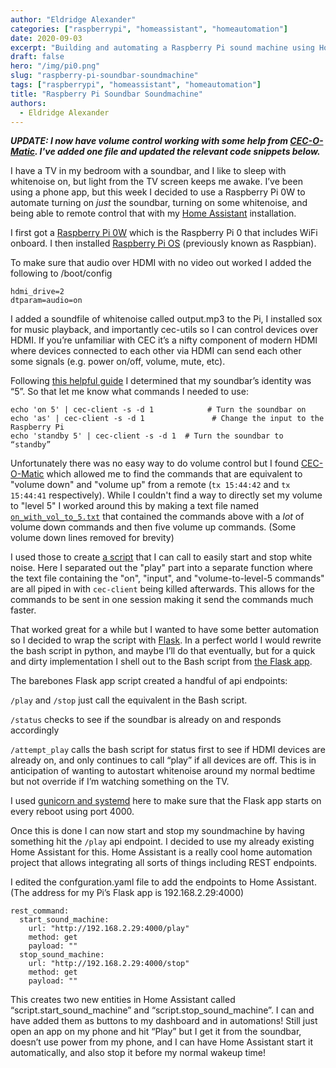 ```yaml
---
author: "Eldridge Alexander"
categories: ["raspberrypi", "homeassistant", "homeautomation"]
date: 2020-09-03
excerpt: "Building and automating a Raspberry Pi sound machine using Home Assistant and a soundbar without having the TV turn on."
draft: false
hero: "/img/pi0.png"
slug: "raspberry-pi-soundbar-soundmachine"
tags: ["raspberrypi", "homeassistant", "homeautomation"]
title: "Raspberry Pi Soundbar Soundmachine"
authors:
  - Eldridge Alexander
---
```


***UPDATE: I now have volume control working with some help from [CEC-O-Matic](https://cec-o-matic.com). I've added one file and updated the relevant code snippets below.***

I have a TV in my bedroom with a soundbar, and I like to sleep with whitenoise on, but light from the TV screen keeps me awake. I’ve been using a phone app, but this week I decided to use a Raspberry Pi 0W to automate turning on _just_ the soundbar, turning on some whitenoise, and  being able to remote control that with my [Home Assistant](https://www.home-assistant.io/) installation.

I first got a [Raspberry Pi 0W](https://www.raspberrypi.org/products/raspberry-pi-zero-w/) which is the Raspberry Pi 0 that includes WiFi onboard. I then installed [Raspberry Pi OS](https://www.raspberrypi.org/downloads/raspberry-pi-os/) (previously known as Raspbian). 

To make sure that audio over HDMI with no video out worked I added the following to /boot/config

```
hdmi_drive=2
dtparam=audio=on
```

I added a soundfile of whitenoise called output.mp3 to the Pi, I installed sox for music playback, and importantly cec-utils so I can control devices over HDMI. If you’re unfamiliar with CEC it’s a nifty component of modern HDMI where devices connected to each other via HDMI can send each other some signals (e.g. power on/off, volume, mute, etc).

Following [this helpful guide](https://www.linuxuprising.com/2019/07/raspberry-pi-power-on-off-tv-connected.html) I determined that my soundbar’s identity was “5”. So that let me know what commands I needed to use:

```
echo 'on 5' | cec-client -s -d 1            # Turn the soundbar on
echo 'as' | cec-client -s -d 1               # Change the input to the Raspberry Pi
echo 'standby 5' | cec-client -s -d 1  # Turn the soundbar to “standby”
```

Unfortunately there was no easy way to do volume control but I found [CEC-O-Matic](https://www.cec-o-matic.com/) which allowed me to find the commands that are equivalent to "volume down" and "volume up" from a remote (`tx 15:44:42` and `tx 15:44:41` respectively). While I couldn't find a way to directly set my volume to "level 5" I worked around this by making a text file named [`on_with_vol_to_5.txt`](https://gist.github.com/eldridgea/23fd3763a507d9c7ba1cf9508c3d0e85) that contained the commands above with a *lot* of volume down commands and then five volume up commands. (Some volume down lines removed for brevity) 

<script src="https://gist.github.com/eldridgea/23fd3763a507d9c7ba1cf9508c3d0e85.js"></script>

I used those to create [a script](https://gist.github.com/eldridgea/fea6dcdcf8e53decfdc0404c395bf18c) that I can call to easily start and stop white noise. Here I separated out the "play" part into a separate function where the text file containing the "on", "input", and "volume-to-level-5 commands" are all piped in with `cec-client` being killed afterwards. This allows for the commands to be sent in one session making it send the commands much faster.

<script src="https://gist.github.com/eldridgea/fea6dcdcf8e53decfdc0404c395bf18c.js"></script>

That worked great for a while but I wanted to have some better automation so I decided to wrap the script with [Flask](https://flask.palletsprojects.com/en/1.1.x/). In a perfect world I would rewrite the bash script in python, and maybe I’ll do that eventually, but for a quick and dirty implementation I shell out to the Bash script from [the Flask app](https://gist.github.com/eldridgea/0f18ffed15b163e96fb2b1462b2c2c0b). 

<script src="https://gist.github.com/eldridgea/0f18ffed15b163e96fb2b1462b2c2c0b.js"></script>

The barebones Flask app script created a handful of api endpoints:

`/play` and `/stop` just call the equivalent in the Bash script.

`/status` checks to see if the soundbar is already on and responds accordingly 

`/attempt_play` calls the bash script for status first to see if HDMI devices are already on, and only continues to call “play” if all devices are off. This is in anticipation of wanting to autostart whitenoise around my normal bedtime but not override if I’m watching something on the TV.

I used [gunicorn and systemd](https://edmondchuc.com/deploying-python-flask-with-gunicorn-nginx-and-systemd/) here to make sure that the Flask app starts on every reboot using port 4000.

Once this is done I can now start and stop my soundmachine by having something hit the `/play` api endpoint. I decided to use my already existing Home Assistant for this. Home Assistant is a really cool home automation project that allows integrating all sorts of things including REST endpoints.

I edited the confguration.yaml file to add the endpoints to Home Assistant. (The address for my Pi’s Flask app is 192.168.2.29:4000)

```
rest_command:
  start_sound_machine:
    url: "http://192.168.2.29:4000/play"
    method: get 
    payload: ""
  stop_sound_machine:
    url: "http://192.168.2.29:4000/stop"
    method: get 
    payload: ""
```

This creates two new entities in Home Assistant called “script.start_sound_machine” and “script.stop_sound_machine”. I can and have added them as buttons to my dashboard and in automations! Still just open an app on my phone and hit “Play” but I get it from the soundbar, doesn’t use power from my phone, and I can have Home Assistant start it automatically, and also stop it before my normal wakeup time! 


